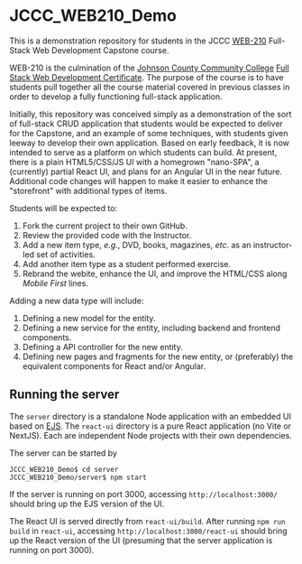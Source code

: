 # JCCC_WEB210_Demo

This is a demonstration repository for students in the JCCC [WEB-210](https://continuinged.jccc.edu/courses/detail/44810) Full-Stack Web Development Capstone course.

WEB-210 is the culmination of the [Johnson County Community College](http://www.jccc.edu) [Full Stack Web Development Certificate](https://continuinged.jccc.edu/certificates/33).  The purpose of the course is to have students pull together all the course material covered in previous classes in order to develop a fully functioning full-stack application.

Initially, this repository was conceived simply as a demonstration of the sort of full-stack CRUD application that students would be expected to deliver for the Capstone, and an example of some techniques, with students given leeway to develop their own application.  Based on early feedback, it is now intended to serve as a platform on which students can build.  At present, there is a plain HTML5/CSS/JS UI with a homegrown "nano-SPA", a (currently) partial React UI, and plans for an Angular UI in the near future.  Additional code changes will happen to make it easier to enhance the "storefront" with additional types of items.

Students will be expected to:
1. Fork the current project to their own GitHub.
2. Review the provided code with the Instructor.
3. Add a new item type, _e.g._, DVD, books, magazines, _etc_. as an instructor-led set of activities.
4. Add another item type as a student performed exercise.
5. Rebrand the webite, enhance the UI, and improve the HTML/CSS along _Mobile First_ lines.

Adding a new data type will include:
1. Defining a new model for the entity.
2. Defining a new service for the entity, including backend and frontend components.
3. Defining a API controller for the new entity.
4. Defining new pages and fragments for the new entity, or (preferably) the equivalent components for React and/or Angular.

## Running the server

The `server` directory is a standalone Node application with an embedded UI based on [EJS](https://ejs.co/).  The `react-ui` directory is a pure React application (no Vite or NextJS).  Each are independent Node projects with their own dependencies.

The server can be started by
```
JCCC_WEB210_Demo$ cd server
JCCC_WEB210_Demo/server$ npm start
```

If the server is running on port 3000, accessing `http://localhost:3000/` should bring up the EJS version of the UI.

The React UI is served directly from `react-ui/build`.  After running `npm run build` in `react-ui`, accessing `http://localhost:3000/react-ui` should bring up the React version of the UI (presuming that the server application is running on port 3000).
